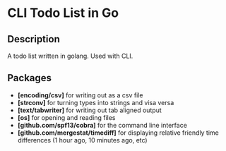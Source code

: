 # CLI Todo List in Go

## Description

A todo list written in golang. Used with CLI.

## Packages

- **[encoding/csv]** for writing out as a csv file
- **[strconv]** for turning types into strings and visa versa
- **[text/tabwriter]** for writing out tab aligned output
- **[os]** for opening and reading files
- **[github.com/spf13/cobra]** for the command line interface
- **[github.com/mergestat/timediff]** for displaying relative friendly time differences (1 hour ago, 10 minutes ago, etc)


